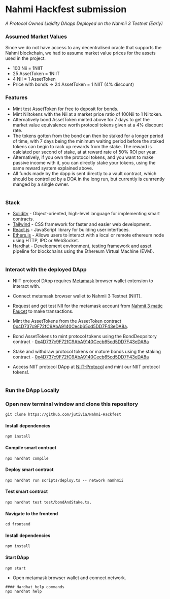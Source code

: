 # Nahmi Hackfest submission
<i>A Protocol Owned Liqidity DAapp Deployed on the Nahmii 3 Testnet (Early)</i>

### Assumed Market Values
Since we do not have access to any decentralised oracle that supports the Nahmi blockchain, we had to assume market value prices for the assets used in the project.

- 100 Nii = 1NIIT
- 25 AssetToken = 1NIIT
- 4 NII = 1 AssetToken
- Price with bonds  => 24 AssetToken = 1 NIIT (4% discount)

### Features
- Mint test AssetToken for free to deposit for bonds.
- Mint Niitokens with the Nii at a market price ratio of 100Nii to 1 Niitoken.
- Alternatively bond AssetToken minted above for 7 days to get the market value equivalence worth protocol tokens given at a 4% discount rate.
- The tokens gotten from the bond can then be staked for a longer period of time, with 7 days being the minimum waiting period before the staked tokens can begin to rack up rewards from the stake. The reward is calclated per second of stake, at at reward rate of 50% ROI per year.
- Alternatively, if you own the protocol tokens, and you want to make passive income with it, you can directly stake your tokens, using the same reward system explained above.
- All funds made by the dapp is sent directly to a vault contract, which should be controlled by a DOA in the long run, but currently is cunrrently manged by a single owner.
#
### Stack
- [Solidity](https://docs.soliditylang.org/en/v0.7.6/) - Object-oriented, high-level language for implementing smart contracts.
- [Tailwind](https://getbootstrap.com/) - CSS framework for faster and easier web development.
- [React.js](https://reactjs.org/) - JavaScript library for building user interfaces.
- [Ethers.js](https://web3js.readthedocs.io/en/v1.3.4/) - Allows users to interact with a local or remote ethereum node using HTTP, IPC or WebSocket.
- [Hardhat](https://hardhat.org/) - Development environment, testing framework and asset pipeline for blockchains using the Ethereum Virtual Machine (EVM).
#
### Interact with the deployed DApp
- NIIT protocol DApp requires [Metamask](https://metamask.io/) browser wallet extension to interact with.
- Connect metamask browser wallet to Nahmii 3 Testnet (NIIT).
- Request and get test NII for the metamask account from [Nahmii 3 matic Faucet](https://faucet.n3g0.nahmii.net/) to make transactions.
- Mint the AssetTokens from the AssetToken contract [0x4D737c9F72fC9AbA9140Cecb65cd5DD7F43eDA8a](https://mumbai.polygonscan.com/address/0x4D737c9F72fC9AbA9140Cecb65cd5DD7F43eDA8a).
- Bond AssetTokens to mint protocol tokens using the BondDeopsitory contract - [0x4D737c9F72fC9AbA9140Cecb65cd5DD7F43eDA8a](https://mumbai.polygonscan.com/address/0x4D737c9F72fC9AbA9140Cecb65cd5DD7F43eDA8a)
- Stake and withdraw protocol tokens or mature bonds using the staking contract - [0x4D737c9F72fC9AbA9140Cecb65cd5DD7F43eDA8a](https://mumbai.polygonscan.com/address/0x4D737c9F72fC9AbA9140Cecb65cd5DD7F43eDA8a)

- Access NIIT protocol DApp at [NIIT-Protocol](https://dod-nft-marketplace.netlify.app/) and mint our NIIT protocol tokens!.
#
### Run the DApp Locally

### Open new terminal window and clone this repository
```
git clone https://github.com/jutivia/Nahmi-Hackfest
```
#### Install dependencies
```
npm install
```
#### Compile smart contract
```
npx hardhat compile
```
#### Deploy smart contract 
```
npx hardhat run scripts/deploy.ts -- network namhmii
```
#### Test smart contract
```
npx hardhat test test/bondAndStake.ts.
```
#### Navigate to the frontend
```
cd frontend
```
#### Install dependencies
```
npm install
```
#### Start DApp
```
npm start
```
- Open metamask browser wallet and connect network.
```
#### Hardhat help commands
npx hardhat help

```
